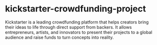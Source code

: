 # kickstarter-crowdfunding-project
Kickstarter is a leading crowdfunding platform that helps creators bring their ideas to life through direct support from backers. It allows entrepreneurs, artists, and innovators to present their projects to a global audience and raise funds to turn concepts into reality.
